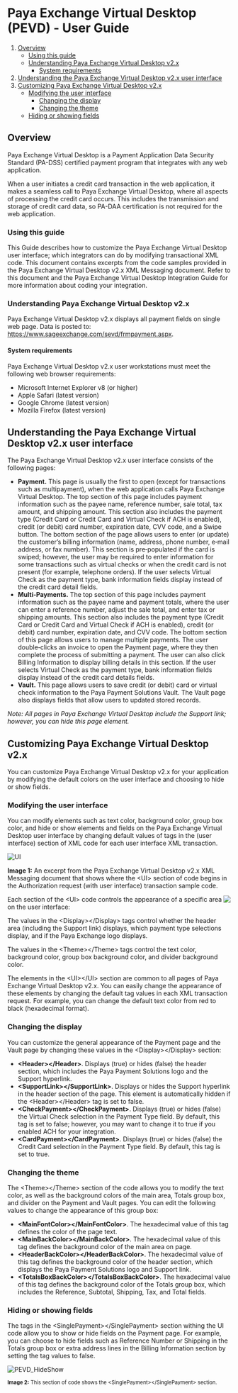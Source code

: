 # Paya Exchange Virtual Desktop (PEVD) - User Guide

1. [Overview](User%20Guide.md#overview)
    - [Using this guide](User%20Guide.md#using-this-guide)
    - [Understanding Paya Exchange Virtual Desktop v2.x](User%20Guide.md#understanding-paya-exchange-virtual-desktop-v2x)
      - [System requirements](User%20Guide.md#system-requirements)
3. [Understanding the Paya Exchange Virtual Desktop v2.x user interface](User%20Guide.md#understanding-the-paya-exchange-virtual-desktop-v2x-user-interface)
4. [Customizing Paya Exchange Virtual Desktop v2.x](User%20Guide.md#customizing-paya-exchange-virtual-desktop-v2x)
    - [Modifying the user interface](User%20Guide.md#modifying-the-user-interface)
      - [Changing the display](User%20Guide.md#changing-the-display)
      - [Changing the theme](User%20Guide.md#changing-the-theme)
    - [Hiding or showing fields](User%20Guide.md#hiding-or-showing-fields)


## Overview

Paya Exchange Virtual Desktop is a Payment Application Data Security Standard (PA-DSS) certified payment program that integrates with any web application.

When a user initiates a credit card transaction in the web application, it makes a seamless call to Paya Exchange Virtual Desktop, where all aspects of processing the credit card occurs. This includes the transmission and storage of credit card data, so PA-DAA certification is not required for the web application. 

### Using this guide 

This Guide describes how to customize the Paya Exchange Virtual Desktop user interface; which integrators can do by modifying transactional XML code. This document contains excerpts from the code samples provided in the Paya Exchange Virtual Desktop v2.x XML Messaging document. Refer to this document and the Paya Exchange Virtual Desktop Integration Guide for more information about coding your integration. 

### Understanding Paya Exchange Virtual Desktop v2.x 
Paya Exchange Virtual Desktop v2.x displays all payment fields on single web page. Data is posted to: https://www.sageexchange.com/sevd/frmpayment.aspx. 

#### System requirements 

Paya Exchange Virtual Desktop v2.x user workstations must meet the following web browser requirements: 

-	Microsoft Internet Explorer v8 (or higher) 
-	Apple Safari (latest version) 
-	Google Chrome (latest version) 
-	Mozilla Firefox (latest version)


## Understanding the Paya Exchange Virtual Desktop v2.x user interface 

The Paya Exchange Virtual Desktop v2.x user interface consists of the following pages: 
-	**Payment.** This page is usually the first to open (except for transactions such as multipayment), when the web application calls Paya Exchange Virtual Desktop. The top section of this page includes payment information such as the payee name, reference number, sale total, tax amount, and shipping amount. This section also includes the payment type (Credit Card or Credit Card and Virtual Check if ACH is enabled), credit (or debit) card number, expiration date, CVV code, and a Swipe button. 
The bottom section of the page allows users to enter (or update) the customer’s billing information (name, address, phone number, e‐mail address, or fax number). This section is pre‐populated if the card is swiped; however, the user may be required to enter information for some transactions such as virtual checks or when the credit card is not present (for example, telephone orders). 
If the user selects Virtual Check as the payment type, bank information fields display instead of the credit card detail fields. 
-	**Multi‐Payments.** The top section of this page includes payment information such as the payee name and payment totals, where the user can enter a reference number, adjust the sale total, and enter tax or shipping amounts. This section also includes the payment type (Credit Card or Credit Card and Virtual Check if ACH is enabled), credit (or debit) card number, expiration date, and CVV code. 
The bottom section of this page allows users to manage multiple payments. The user double‐clicks an invoice to open the Payment page, where they then complete the process of submitting a payment. The user can also click Billing Information to display billing details in this section. 
If the user selects Virtual Check as the payment type, bank information fields display instead of the credit card details fields. 
-	**Vault.** This page allows users to save credit (or debit) card or virtual check information to the Paya Payment Solutions Vault. The Vault page also displays fields that allow users to updated stored records. 

*Note: All pages in Paya Exchange Virtual Desktop include the Support link; however, you can hide this page element.*


## Customizing Paya Exchange Virtual Desktop v2.x 
You can customize Paya Exchange Virtual Desktop v2.x for your application by modifying the default colors on the user interface and choosing to hide or show fields. 

### Modifying the user interface 
You can modify elements such as text color, background color, group box color, and hide or show elements and fields on the Paya Exchange Virtual Desktop user interface by changing default values of tags in the <UI> (user interface) section of XML code for each user interface XML transaction. 

![UI](https://user-images.githubusercontent.com/6975101/182636735-ad0b109b-fed0-4bdc-81f4-f582b8745982.jpg)

**Image 1:** An excerpt from the Paya Exchange Virtual Desktop v2.x XML Messaging document that shows where the &lt;UI&gt; section of code begins in the Authorization request (with user interface) transaction sample code. 

<img align="right" src="https://user-images.githubusercontent.com/6975101/182418595-f6809eee-4903-45d0-93d5-2b68f698a3b8.jpg" /> 
    
Each section of the &lt;UI&gt; code controls the appearance of a specific area on the user interface: 
    
The values in the &lt;Display&gt;&lt;/Display&gt; tags control whether the header area (including the Support link) displays, which payment type selections display, and if the Paya Exchange logo displays.

The values in the &lt;Theme&gt;&lt;/Theme&gt; tags control the text color, background color, group box background color, and divider background color. 

  
 
The elements in the &lt;UI&gt;&lt;/UI&gt; section are common to all pages of Paya Exchange Virtual Desktop v2.x. You can easily change the appearance of these elements by changing the default tag values in each XML transaction request. For example, you can change the default text color from red to black (hexadecimal format). 
    
### Changing the display 
    
You can customize the general appearance of the Payment page and the Vault page by changing these values in the &lt;Display&gt;&lt;/Display&gt; section: 
-	**&lt;Header&gt;&lt;/Header&gt;**. Displays (true) or hides (false) the header section, which includes the Paya Payment Solutions logo and the Support hyperlink. 
-	**&lt;SupportLink&gt;&lt;/SupportLink&gt;**. Displays or hides the Support hyperlink in the header section of the page. This element is automatically hidden if the &lt;Header&gt;&lt;/Header&gt; tag is set to false. 
-	**&lt;CheckPayment&gt;&lt;/CheckPayment&gt;**. Displays (true) or hides (false) the Virtual Check selection in the Payment Type field. By default, this tag is set to false; however, you may want to change it to true if you enabled ACH for your integration. 
-	**&lt;CardPayment&gt;&lt;/CardPayment&gt;**. Displays (true) or hides (false) the Credit Card selection in the Payment Type field. By default, this tag is set to true. 

### Changing the theme 

The &lt;Theme&gt;&lt;/Theme&gt; section of the code allows you to modify the text color, as well as the background colors of the main area, Totals group box, and divider on the Payment and Vault pages. You can edit the following values to change the appearance of this group box: 
-	**&lt;MainFontColor&gt;&lt;/MainFontColor&gt;**. The hexadecimal value of this tag defines the color of the page text. 
-	**&lt;MainBackColor&gt;&lt;/MainBackColor&gt;**. The hexadecimal value of this tag defines the background color of the main area on page. 
-	**&lt;HeaderBackColor&gt;&lt;/HeaderBackColor&gt;**. The hexadecimal value of this tag defines the background color of the header section, which displays the Paya Payment Solutions logo and Support link. 
-	**&lt;TotalsBoxBackColor&gt;&lt;/TotalsBoxBackColor&gt;**. The hexadecimal value of this tag defines the background color of the Totals group box, which includes the Reference, Subtotal, Shipping, Tax, and Total fields.
    
### Hiding or showing fields 
    
The tags in the &lt;SinglePayment&gt;&lt;/SinglePayment&gt; section withing the UI code allow you to show or hide fields on the Payment page. For example, you can choose to hide fields such as Reference Number or Shipping in the Totals group box or extra address lines in the Billing Information section by setting the tag values to false. 


![PEVD_HideShow](https://user-images.githubusercontent.com/6975101/183961922-3edb74cb-9a1b-4b33-8c02-65dea0d64590.jpg)

<sub>**Image 2:** This section of code shows the &lt;SinglePayment&gt;&lt;/SinglePayment&gt; section.</sub>
